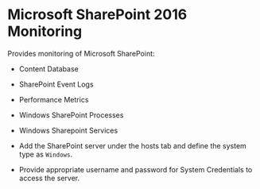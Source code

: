Microsoft SharePoint 2016 Monitoring
===============================

Provides monitoring of Microsoft SharePoint:

* Content Database
* SharePoint Event Logs
* Performance Metrics
* Windows SharePoint Processes
* Windows Sharepoint Services


* Add the SharePoint server under the hosts tab and define the system type as `Windows`.
* Provide appropriate username and password for System Credentials to access the server.
